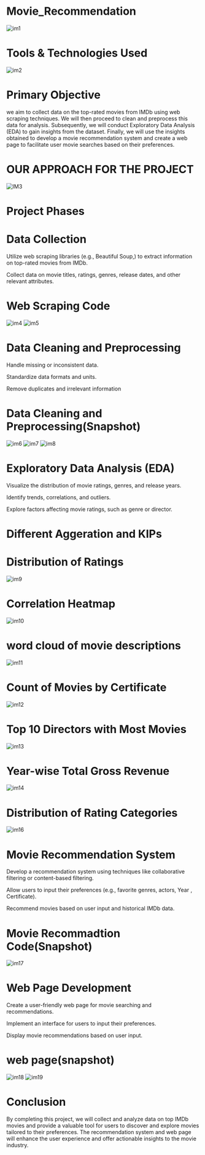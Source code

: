# Movie_Recommendation
![im1](https://github.com/Ashraf7474/Movie_Recommendation/assets/131772000/39c8ad38-e50e-4c48-b125-fa986177c07f)

# Tools & Technologies Used
![im2](https://github.com/Ashraf7474/Movie_Recommendation/assets/131772000/0fb72d16-99fd-4f3a-8657-f77998ebe314)

# Primary Objective

we aim to collect data on the top-rated movies from IMDb using web scraping techniques. We will then proceed to clean and preprocess this data for analysis. Subsequently, we will conduct Exploratory Data Analysis (EDA) to gain insights from the dataset. Finally, we will use the insights obtained to develop a movie recommendation system and create a web page to facilitate user movie searches based on their preferences.

# OUR APPROACH FOR THE PROJECT

![IM3](https://github.com/Ashraf7474/Movie_Recommendation/assets/131772000/dc8dc073-e634-4262-9a04-74123faddee5)

# Project Phases

# Data Collection

Utilize web scraping libraries (e.g., Beautiful Soup,) to extract information on top-rated movies from IMDb.

Collect data on movie titles, ratings, genres, release dates, and other relevant attributes.

# Web Scraping Code
![im4](https://github.com/Ashraf7474/Movie_Recommendation/assets/131772000/badcd758-f4f5-409f-8637-19d5c0cc046c)
![im5](https://github.com/Ashraf7474/Movie_Recommendation/assets/131772000/8f0d556b-93f0-47c0-bdab-e33bb2cef457)



# Data Cleaning and Preprocessing

Handle missing or inconsistent data.

Standardize data formats and units.

Remove duplicates and irrelevant information

# Data Cleaning and Preprocessing(Snapshot)

![im6](https://github.com/Ashraf7474/Movie_Recommendation/assets/131772000/5a0e926c-c214-4e6c-9b2a-fb78158c1dd6)
![im7](https://github.com/Ashraf7474/Movie_Recommendation/assets/131772000/061b6246-31d6-41b0-8256-f9c42c4dd626)
![im8](https://github.com/Ashraf7474/Movie_Recommendation/assets/131772000/f9d911d8-152a-43ad-9bed-0e44851a1033)



# Exploratory Data Analysis (EDA)

Visualize the distribution of movie ratings, genres, and release years.

Identify trends, correlations, and outliers.

Explore factors affecting movie ratings, such as genre or director.

# Different Aggeration and KIPs

# Distribution of Ratings
![im9](https://github.com/Ashraf7474/Movie_Recommendation/assets/131772000/f5a06f09-5e4d-49f0-bcb8-21952cc010d3)

# Correlation Heatmap
![im10](https://github.com/Ashraf7474/Movie_Recommendation/assets/131772000/47f532cc-f8ed-4da6-b8f8-b6e46a7a5f73)

# word cloud of movie descriptions
![im11](https://github.com/Ashraf7474/Movie_Recommendation/assets/131772000/a46fe29d-583a-4c82-be48-d2aa12a5de03)

# Count of Movies by Certificate
![im12](https://github.com/Ashraf7474/Movie_Recommendation/assets/131772000/6aef822c-7c76-480e-b99b-1b5e0accd28b)

# Top 10 Directors with Most Movies
![im13](https://github.com/Ashraf7474/Movie_Recommendation/assets/131772000/c9d0dd14-ea4c-4054-9b14-82c1d6244115)

# Year-wise Total Gross Revenue
![im14](https://github.com/Ashraf7474/Movie_Recommendation/assets/131772000/2940add5-d531-436c-9e29-db93bea84d0f)

# Distribution of Rating Categories
![im16](https://github.com/Ashraf7474/Movie_Recommendation/assets/131772000/d7b2977a-4f69-4c24-9fb1-5da106c403aa)






# Movie Recommendation System

Develop a recommendation system using techniques like collaborative filtering or content-based filtering.

Allow users to input their preferences (e.g., favorite genres, actors, Year , Certificate).

Recommend movies based on user input and historical IMDb data.

# Movie Recommadtion Code(Snapshot)
![im17](https://github.com/Ashraf7474/Movie_Recommendation/assets/131772000/ac51534f-01a1-4060-938e-86be526c84e8)






# Web Page Development

Create a user-friendly web page for movie searching and recommendations.

Implement an interface for users to input their preferences.

Display movie recommendations based on user input.

# web page(snapshot)

![im18](https://github.com/Ashraf7474/Movie_Recommendation/assets/131772000/288a1e3f-47a1-4358-b153-3e53de9bc418)
![im19](https://github.com/Ashraf7474/Movie_Recommendation/assets/131772000/2d51a45f-5b64-4269-aaf2-12866227d6f8)



# Conclusion

By completing this project, we will collect and analyze data on top IMDb movies and provide a valuable tool for users to discover and explore movies tailored to their preferences. The recommendation system and web page will enhance the user experience and offer actionable insights to the movie industry.

































